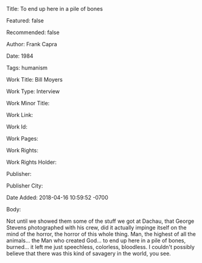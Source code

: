 Title: To end up here in a pile of bones

Featured: false

Recommended: false

Author: Frank Capra

Date: 1984

Tags: humanism

Work Title: Bill Moyers

Work Type: Interview

Work Minor Title:  

Work Link: 

Work Id:  

Work Pages:  

Work Rights:  

Work Rights Holder:  

Publisher:  

Publisher City:  

Date Added: 2018-04-16 10:59:52 -0700

Body:

Not until we showed them some of the stuff we got at Dachau, that George Stevens photographed with his crew, did it actually impinge itself on the mind of the horror, the horror of this whole thing.  Man, the highest of all the animals... the Man who created God... to end up here in a pile of bones, burned... it left me just speechless, colorless, bloodless. I couldn't possibly believe that there was this kind of savagery in the world, you see. 


